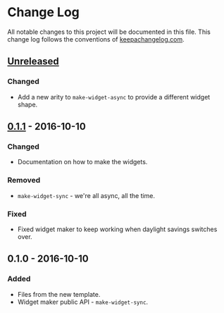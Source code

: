 # Change Log
All notable changes to this project will be documented in this file. This change log follows the conventions of [keepachangelog.com](http://keepachangelog.com/).

## [Unreleased]
### Changed
- Add a new arity to `make-widget-async` to provide a different widget shape.

## [0.1.1] - 2016-10-10
### Changed
- Documentation on how to make the widgets.

### Removed
- `make-widget-sync` - we're all async, all the time.

### Fixed
- Fixed widget maker to keep working when daylight savings switches over.

## 0.1.0 - 2016-10-10
### Added
- Files from the new template.
- Widget maker public API - `make-widget-sync`.

[Unreleased]: https://github.com/your-name/week26-starstruck-zipzap/compare/0.1.1...HEAD
[0.1.1]: https://github.com/your-name/week26-starstruck-zipzap/compare/0.1.0...0.1.1
